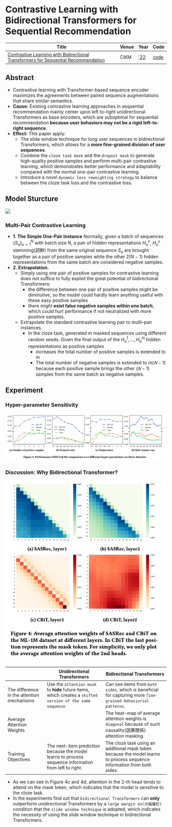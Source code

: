 # Contrastive Learning with Bidirectional Transformers for Sequential Recommendation
| Title | Venue | Year | Code |
|-|-|-|-|
| [Contrastive Learning with Bidirectional Transformers for Sequential Recommendation](https://arxiv.org/pdf/2208.03895.pdf) | CIKM | ['22](https://www.cikm2022.org/papers-posters) | [code](https://github.com/hw-du/CBiT/tree/master.) |
## Abstract
- Contrastive learning with Transformer-based sequence encoder maximizes the agreements between paired sequence augmentations that share similar semantics. 
- **Cause:** Existing contrastive learning approaches in sequential recommendation mainly center upon left to-right unidirectional Transformers as base encoders, which are suboptimal for sequential recommendation **because user behaviors may not be a rigid left-to-right sequence**.
- **Effect:** This paper apply: 
    - The slide window technique for long user sequences in bidirectional Transformers, which allows for a **more fine-grained division of user sequences**. 
    - Combine the `cloze task mask` and the `dropout mask` to generate high-quality positive samples and perform multi-pair contrastive learning, which demonstrates better performance and adaptability compared with the normal one-pair contrastive learning. 
    - Introduce a novel `dynamic loss reweighting strategy` to balance between the cloze task loss and the contrastive loss. 

## Model Sturcture
![](https://i.imgur.com/GhXsIfE.png)

### Multi-Pair Contrastive Learning
- **1. The Simple One-Pair Instance**
Normally, given a batch of sequences $\{S_u\}^N_{u=1}$ with batch size $N$, a pair of hidden representations $H^x_u$, $H^y_u$ stemming(詞幹) from the same original sequence $S_u$ are brought together as a pair of positive samples while the other $2(N -1 )$ hidden representations from the same batch are considered negative samples.
- **2. Extrapolation.**
    - Simply using one pair of positive samples for contrastive learning does not suffice to fully exploit the great potential of bidirectional Transformers:
        - the difference between one pair of positive samples might be diminutive, so the model could hardly learn anything useful with these easy positive samples
        - there might **exist false negative samples within one batch**, which could hurt performance if not neutralized with more positive samples. 
    - Extrapolate the standard contrastive learning pair to multi-pair instances.
        - In the cloze task, generated $m$ masked sequences using different random seeds. Given the final output of the $H^1_u,..., H^m_u$ hidden representations as positive samples
            - increases the total number of positive samples is extended to $m$
            - The total number of negative samples is extended to $m(𝑁 −1)$ because each positive sample brings the other $(𝑁-1)$ samples from the same batch as negative samples.


## Experiment
### Hyper-parameter Sensitivity
![hyper-param](./assets/hyper-param.png)

### Discussion: Why Bidirectional Transformer?
![attention_weights](./assets/attention_weights.png)

|  | Unidirectional Transformers | Bidirectional Transformers |
|-|-|-|
| The difference in the attention mechanisms | Use the `attention mask` to **hide** future items, which creates a `shifted version of the same sequence` | Can see items from `both sides`, which is beneficial for capturing more `fine-grained behaviorial patterns`. |
| Average Attention Weights | | The heat-map of average attention weights is `diagonal` because of such causality(因果關係) attention masking. |
| Training Objectives | The next-item prediction because the model learns to process sequence information from left to right. | The cloze task using an additional mask token because the model learns to process sequence information from both sides. |

- As we can see in Figure 4c and 4d, attention in the 2-th head tends to attend on the mask token, which indicates that the model is sensitive to the cloze task.
- In the experiments find out that `bidirectional Transformers` can **only** outperform unidirectional Transformers by a `large margin on(大幅優於)`  condition that the `slide window technique` is adopted, which indicates the necessity of using the slide window technique in bidirectional Transformers.